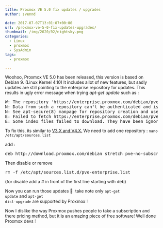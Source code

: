 ```yaml
---
title: Proxmox VE 5.0 fix updates / upgrades
author: svennd

date: 2017-07-07T13:01:07+00:00
url: /proxmox-ve-5-0-fix-updates-upgrades/
thumbnail: /img/2020/02/nightsky.png
categories:
  - Linux
  - proxmox
  - SysAdmin
tags:
  - proxmox

---
```

Woohoo, Proxmox VE 5.0 has been released, this version is based on Debian 9. (Linux Kernel 4.10) It includes allot of new features, but sadly updates are still pointing to the enterprise repository for updates. This results in ugly error message when trying _apt-get update_ such as :

<pre>W: The repository 'https://enterprise.proxmox.com/debian/pve stretch Release' does not have a Release file.
N: Data from such a repository can't be authenticated and is therefore potentially dangerous to use.
N: See apt-secure(8) manpage for repository creation and user configuration details.
E: Failed to fetch https://enterprise.proxmox.com/debian/pve/dists/stretch/pve-enterprise/binary-amd64/Packages  401  Unauthorized
E: Some index files failed to download. They have been ignored, or old ones used instead.</pre>

To fix this, its similar to [V3.X and V4.X.][1] We need to add one repository : <code class="EnlighterJSRAW" data-enlighter-language="null">nano /etc/apt/sources.list</code>

add :

<pre>deb http://download.proxmox.com/debian stretch pve-no-subscription</pre>

Then disable or remove

<pre>rm -f /etc/apt/sources.list.d/pve-enterprise.list</pre>

(for disable add a # in front of the first line starting with deb)

Now you can run those updates 🙂  take note only  <code class="EnlighterJSRAW" data-enlighter-language="null">apt-get update</code> and <code class="EnlighterJSRAW" data-enlighter-language="null">apt-get dist-upgrade</code> are supported by Proxmox !

Now I dislike the way Proxmox pushes people to take a subscription and there pricing method, but it is an amazing piece of free software! Well done Proxmox devs !

 [1]: https://www.svennd.be/proxmox-fix-updates/